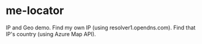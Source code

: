 # me-locator
IP and Geo demo. Find my own IP (using resolver1.opendns.com). Find that IP's country (using Azure Map API).
